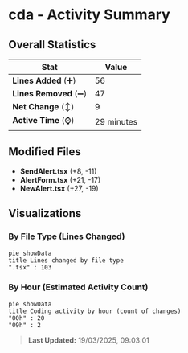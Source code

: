 # cda - Activity Summary 

## Overall Statistics

| Stat                   | Value                                                             |
| ---------------------- | ----------------------------------------------------------------- |
| **Lines Added** (➕)   | 56                                          |
| **Lines Removed** (➖) | 47                                        |
| **Net Change** (↕)    | 9                |
| **Active Time** (⌚)   | 29 minutes |


## Modified Files
- **SendAlert.tsx** (+8, -11)
- **AlertForm.tsx** (+21, -17)
- **NewAlert.tsx** (+27, -19)

## Visualizations

### By File Type (Lines Changed)

```mermaid
pie showData
title Lines changed by file type
".tsx" : 103
```

### By Hour (Estimated Activity Count)

```mermaid
pie showData
title Coding activity by hour (count of changes)
"00h" : 20
"09h" : 2
```


> **Last Updated:** 19/03/2025, 09:03:01